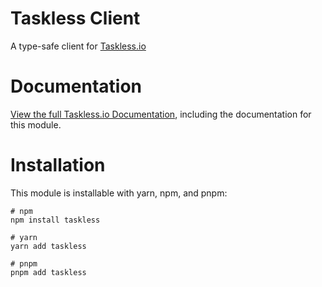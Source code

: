 # Taskless Client

A type-safe client for [Taskless.io](https://taskless.io)

# Documentation

[View the full Taskless.io Documentation](https://taskless.io/docs/), including the documentation for this module.

# Installation

This module is installable with yarn, npm, and pnpm:

```
# npm
npm install taskless

# yarn
yarn add taskless

# pnpm
pnpm add taskless
```
